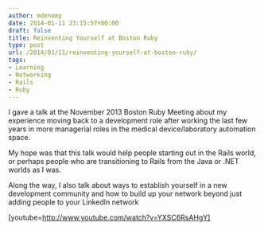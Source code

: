 ```yaml
---
author: mdenomy
date: 2014-01-11 23:15:57+00:00
draft: false
title: Reinventing Yourself at Boston Ruby
type: post
url: /2014/01/11/reinventing-yourself-at-boston-ruby/
tags:
- Learning
- Networking
- Rails
- Ruby
---
```


I gave a talk at the November 2013 Boston Ruby Meeting about my experience moving back to a development role after working the last few years in more managerial roles in the medical device/laboratory automation space.

My hope was that this talk would help people starting out in the Rails world, or perhaps people who are transitioning to Rails from the Java or .NET worlds as I was.

Along the way, I also talk about ways to establish yourself in a new development community and how to build up your network beyond just adding people to your LinkedIn network

[youtube=http://www.youtube.com/watch?v=YXSC6RsAHgY]
